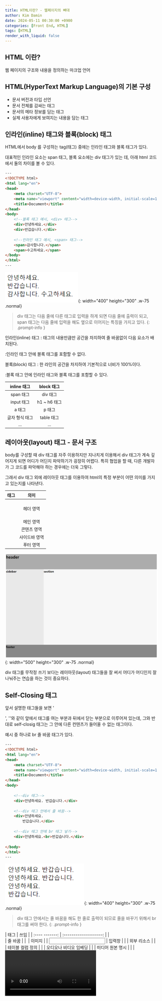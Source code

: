 ```yaml
---
title: HTML이란? - 웹페이지의 뼈대
author: Kim Damin
date: 2024-05-11 00:30:00 +0900
categories: [Front End, HTML]
tags: [HTML]
render_with_liquid: false
---
```


## HTML 이란?
  
웹 페이지의 구조와 내용을 정의하는 마크업 언어


## HTML(HyperText Markup Language)의 기본 구성

- **<!DOCTYPE html>** 문서 버전과 타입 선언
- **<html>** 문서 전체를 감싸는 태그
- **<head>** 문서의 메타 정보를 담는 태그
- **<body>** 실제 사용자에게 보여지는 내용을 담는 태그


## 인라인(inline) 태그와 블록(block) 태그

HTML에서 body 를 구성하는 tag(태그) 중에는 인라인 태그와 블록 태그가 있다.

대표적인 인라인 요소는 span 태그, 블록 요소에는 div 태그가 있는 데, 아래 html 코드에서 둘의 차이를 볼 수 있다.


```html
---
<!DOCTYPE html>
<html lang="en">
<head>
    <meta charset="UTF-8">
    <meta name="viewport" content="width=device-width, initial-scale=1.0">
    <title>Document</title>
</head>
<body>
    <!--블록 태그 예시, <div> 태그-->
    <div>안녕하세요.</div>
    <div>반갑습니다.</div>

    <!--인라인 태그 예시, <span> 태그-->
    <span>감사합니다.</span>
    <span>수고하세요.</span>
</body>
</html>
---
```

![Desktop View](assets/img/html/div&span.png){: width="400" height="300" .w-75 .normal}


> div 태그는 다음 줄에 다른 태그로 입력을 하게 되면 다음 줄에 출력이 되고, span 태그는 다음 줄에 입력을 해도 옆으로 이어지는 특징을 가지고 있다.
{: .prompt-info }


인라인(inline) 태그
: 태그의 내용만큼만 공간을 차지하여 줄 바꿈없이 다음 요소가 배치된다.

:인라인 태그 안에 블록 태그를 포함할 수 없다.

블록(block) 태그
: 한 라인의 공간을 차지하여 기본적으로 너비가 100%이다.

:블록 태그 안에 인라인 태그와 블록 태그를 포함할 수 있다.


|      inline 태그      |      block 태그      |
| :------------------:  | :-----------------:  |
| span 태그             | div 태그             |
| input 태그            | h1 ~ h6 태그         |
| a 태그                | p 태그               |
| 글자 형식 태그         | table 태그           |
| ...                   | ...                  |


## 레이아웃(layout) 태그 - 문서 구조

body를 구성할 때 div 태그를 자주 이용하지만 지나치게 이용해서 div 태그가 계속 깊어지게 되면 어디가 어딘지 파악하기가 굉장히 어렵다. 특히 협업을 할 때, 다른 개발자가 그 코드를 파악해야 하는 경우에는 더욱 그렇다.

그래서 div 태그 외에 레이아웃 태그를 이용하여 html의 특정 부분이 어떤 의미를 가지고 있는지를 나타낸다.


|         태그          |         의미          |
| :-------------------: | :------------------:  |
| <header>              | 헤더 영역             |
| <main>                | 메인 영역             |
| <section>             | 콘텐츠 영역           |
| <aside>               | 사이드바 영역         |
| <footer>              | 푸터 영역             |


![Desktop View](assets/img/html/layout.png){: width="500" height="300" .w-75 .normal}

div 태그를 무작정 쓰기 보다는 레이아웃(layout) 태그들을 잘 써서 어디가 어디인지 잘 나눠주는 연습을 하는 것이 중요하다.


## Self-Closing 태그

앞서 설명한 태그들을 보면 '<div></div>', '<span></span>'와 같이 앞에서 태그를 여는 부분과 뒤에서 닫는 부분으로 이루어져 있는데, 그와 반대로 self-closig 태그는 그 안에 다른 컨텐츠가 들어올 수 없는 태그이다.

예시 중 하나로 br 줄 바꿈 태그가 있다.


```html
---
<!DOCTYPE html>
<html lang="en">
<head>
    <meta charset="UTF-8">
    <meta name="viewport" content="width=device-width, initial-scale=1.0">
    <title>Document</title>
</head>
<body>
    
    <!--div 태그-->
    <div>안녕하세요. 반갑습니다.</div>

    <!--div 태그 안에서 줄 바꿈-->
    <div>안녕하세요. 
        반갑습니다.</div>
    
    <!--div 태그 안에 br 태그 넣기-->
    <div>안녕하세요.<br>반갑습니다.</div>

</body>
</html>
---
```

![Desktop View](assets/img/html/br.png){: width="400" height="300" .w-75 .normal}


> div 태그 안에서는 줄 바꿈을 해도 한 줄로 출력이 되므로 줄을 바꾸기 위해서 br 태그를 써야 한다.
{: .prompt-info }


|      태그      |         쓰임            |
| :---- -------: | :--------------------: |
| <br>           | 줄 바꿈                 |
| <img>          | 이미지                  |
| <input>        | 입력창                  |
| <link>         | 외부 리소스             |
| <col>          | 테이블 컬럼 정의         |
| <embed>        | 오디오나 비디오 임베딩   |
| <source>       | 미디어 원본 명시         |
| <track>        | <video> 태그 내부 자막   |
| <wbr>          | 줄 넘김으로 끊을 곳 정의 |